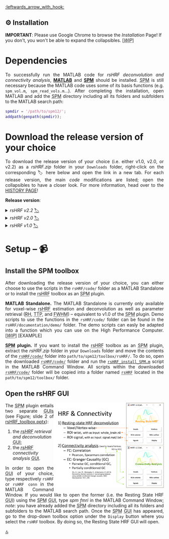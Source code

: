 <a name="top">
<a href="https://github.com/compneuro-da/rsHRF/blob/update/README.md#table-of-contents">:leftwards_arrow_with_hook:</a> <br>

⚙️ Installation 
----
__IMPORTANT__: Please use Google Chrome to browse the _Installation_ Page! If you don't, you won't be able to expand the collapsibles. [<abbr title="Work In Progress"><i>WIP</i></abbr>]

# Dependencies
<p align="justify">To successfully run the MATLAB code for <i>rsHRF deconvolution and connectivity analysis</i>, <a href="https://nl.mathworks.com/help/install/"><b>MATLAB</b></a> and <a href="https://www.fil.ion.ucl.ac.uk/spm/software/download/"><abbr title="Statistical Parametric Mapping"><b>SPM</b></abbr></a> should be installed. <abbr title="Statistical Parametric Mapping">SPM</abbr> is still necessary because the MATLAB code uses some of its basis functions (e.g. <code>spm_vol.m</code>, <code>spm_read_vols.m</code>...). After completing the installation, open MATLAB and add the <abbr title="Statistical Parametric Mapping">SPM</abbr> directory including all its folders and subfolders to the MATLAB search path:</p>
	
``` matlab
spmdir = '/path/to/spm12/';
addpath(genpath(spmdir));
 ```

# Download the release version of your choice
<p align="justify">To download the release version of your choice (i.e. either v1.0, v2.0, or v2.2) as a <i>rsHRF.zip</i> folder in your <code>Downloads</code> folder, right-click on the corresponding 🏷 here below and open the link in a new tab. For each release version, the main <i>code</i> modifications are listed; open the collapsibles to have a closer look. For more information, head over to the <a href="https://github.com/compneuro-da/rsHRF/blob/update/documentation/manual/01_History%26Development.md">HISTORY PAGE</a>!</p> <!-- The <a href="https://github.com/compneuro-da/rsHRF"><abbr title="resting-state hemodynamic response function">rsHRF</abbr> GitHub repository</a> will always contain the latest version of the <abbr title="statistical parametric mapping">SPM</abbr> plugin (<i>Jan 9, 2019</i>: <b>v2.0</b>).--> 

<b>Release version</b>: 

<details><summary><i>rsHRF v2.2</i> <a href="">🏷</a> </summary>
<br>

```diff
!  Main modifications (M):  
``` 

* <p align="justify"><b>surface-based analysis</b>: a surface-based analysis module has been added to the processing pipeline which you can select by clicking on either the <code>vertices</code> (whole-brain analysis) or <code>ROI-surface</code> (ROI analyis) panel in the <abbr title="graphical user interface">GUI</abbr>.</p>
* <b><abbr title="resting-state hemodynamic response function">rsHRF</abbr> estimation method</b>: the HRF basis functions have been updated, i.e. a Gamma/Fourier basis function (<a href="https://github.com/compneuro-da/rsHRF/blob/update/code/rsHRF_estimation_temporal_basis.m"><code>rsHRF_estimation_temporal_basis.m</code></a>) and a m-file (<a href="https://github.com/compneuro-da/rsHRF/blob/update/code/rsHRF_estimation_impulseest.m"><code>rsHRF_estimation_impulseest.m</code></a>) for non-parametric impulse response estimation (which is not included in the rsHRF <abbr title="graphical user interface">GUI</abbr>) have been added, along with an an update of the (s)FIR model (<a href="https://github.com/compneuro-da/rsHRF/blob/update/code/rsHRF_estimation_FIR.m"><code>rsHRF_estimation_FIR.m</code></a>).</p>
* <p align="justify"><b>visualization of <abbr title="resting-state hemodynamic response function">rsHRF</abbr> shapes</b>: the <abbr title="resting-state hemodynamic response function">rsHRF</abbr> shapes can be visualized by clicking on the <code>Display</code> panel in the <abbr title="graphical user interface">GUI</abbr>. The underlying script (<a href="https://github.com/compneuro-da/rsHRF/blob/update/code/rsHRF_viewer.m"><code>rsHRF_viewer.m</code></a>) has been added to the <code>rsHRF/code/</code> folder.</p>
* <b>connectivity analysis</b>: a m-file (<a href="https://github.com/compneuro-da/rsHRF/blob/update/code/rsHRF_mvgc.m"><code>rsHRF_mvgc.m</code></a>) for multivariate Granger causality analysis  has been added to the processing pipeline.</p>
<br>

</details>

<details><summary><i>rsHRF v2.0</i> <a href="https://github.com/compneuro-da/rsHRF/archive/v2.0.zip">🏷</a></summary>
<br>

```diff
!  Main modifications (M):  
``` 

* <p align="justify"><b>rsHRF_install_SPM.m</b>: <a href="https://github.com/compneuro-da/rsHRF/blob/update/code/rsHRF_install_SPM.m"><code>rsHRF_install_SPM.m</code></a> has been added to the <code>rsHRF/code/</code> folder to facilitate the installation of the <abbr title="statistical parametric mapping">SPM</abbr> plugin.</p>
* <p align="justify"><b>functional connectivity</b>: a functional connectivity analysis module has been added to the processing pipeline, including the Pearson and Spearman correlation.</p>
* <p align="justify"><b>effective connectivity</b>: an effective connectivity analysis module has been added to the processing pipeline, including the Pairwise/Conditional/Partially Conditioned Granger causality methods.</p>
<br>

</details>

<details><summary><i>rsHRF v1.0</i> <a href="https://github.com/compneuro-da/rsHRF/archive/v1.0.zip">🏷</a></summary>
<br>

```diff
!  Main modifications (M):  
``` 

* <p align="justify"><b>outlier removal</b>: outliers based on the <abbr title="resting-state hemodynamic response function">rsHRF</abbr> <abbr title="response height">RH</abbr> can be deleted and interpolated accordingly by respectively using <a href="https://github.com/compneuro-da/rsHRF/blob/master/deleteoutliers.m"><code>deleteoutliers.m</code></a> and <a href="https://github.com/compneuro-da/rsHRF/blob/master/inpaint_nans3.m"><code>inpaint_nans3.m</code></a>; the output files will then contain the <abbr title="OutLier ReMoval"><i>Olrm</i></abbr> abbreviation. Outlier removal is only legit when conducting a whole-brain analysis.</p>
* <p align="justify"><b>local peak detection</b>: the parameter used for local peak detection (<code>localK</code>) has been modified with its value depending on the <abbr title="repetition time">TR</abbr>.</p>
* <p align="justify"><b>global parameter modification</b>: some global parameters such as the interpolation method for outlier removal, can be adapted in <a href="https://github.com/compneuro-da/rsHRF/blob/master/wgr_rsHRF_global_para.m"><code>wgr_rsHRF_global_para.m</code></a>.</p>
* <p align="justify"><b><abbr title="resting-state hemodynamic response function">rsHRF</abbr> estimation method</b>: the <abbr title="resting-state hemodynamic response function">rsHRF</abbr> estimation method can be set to either <a href="https://github.com/compneuro-da/rsHRF/blob/master/wgr_rshrf_estimation_canonhrf2dd_par2.m"><abbr title="canonical HRF with its delay and dispersion derivatives"><i>canon2dd</i></abbr></a> or <a href="https://github.com/compneuro-da/rsHRF/blob/master/wgr_rsHRF_FIR.m"><abbr title="(smoothed) Finite Impulse Response basis functions"><i>(s)FIR</i></abbr></a>.</p>
<br>

</details>

# Setup – :video_camera: <!-- LINK TUTORIAL VIDEO --> 
## Install the SPM toolbox
<p align="justify">After downloading the release version of your choice, you can either choose to use the scripts in the <code>rsHRF/code/</code> folder as a MATLAB Standalone or to install the <abbr title="resting-state hemodynamic response function">rsHRF</abbr> toolbox as an <abbr title="statistical parametric mapping">SPM</abbr> plugin.</p>

<p align="justify"><b>MATLAB Standalone.</b> The MATLAB Standalone is currently only available for voxel-wise <abbr title="resting-state hemodynamic response function">rsHRF</abbr> estimation and deconvolution as well as parameter retrieval (<abbr title="response height">RH</abbr>, <abbr title="time to peak">TTP</abbr>, and <abbr title="full width at half maximum">FWHM</abbr>) – equivalent to v1.0 of the <abbr title="statistical parametric mapping">SPM</abbr> plugin. Demo scripts to use the functions in the <code>rsHRF/code/</code> folder can be found in the <code>rsHRF/documentation/demo/</code> folder. The demo scripts can easly be adapted into a function which you can use on the High Performance Computer. [<abbr title="Work In Progress"><i>WIP</i></abbr>] [EXAMPLE] </p>
	
<!-- The demo script can also be tranformed for usage on the cluster (see: XXX). However, for now, the connectivity scripts are not yet available as a standalone as they are incorporated in the SPM script.  use separet functions (for cluster usage); connectivity only available as part of SPM plugin  Follow the instructions. For more information, look at the ppt or watch the narrated video! -->

<!-- <img align="right" src="https://github.com/compneuro-da/rsHRF/blob/update/img/install_02.png" alt="Download" width="200"/> -->

<p align="justify"><b><abbr title="statistical parametric mapping">SPM</abbr> plugin.</b> If you want to install the <abbr title="resting-state hemodynamic response function">rsHRF</abbr> toolbox as an <abbr title="statistical parametric mapping">SPM</abbr> plugin, extract the <i>rsHRF.zip</i> folder in your <code>Downloads</code> folder and move the contents of the <abbr title="resting-state hemodynamic response function"><code>rsHRF/code/</code></abbr> folder into <code>path/to/spm12/toolbox/rsHRF/</code>. To do so, open the downloaded <abbr title="resting-state hemodynamic response function"><code>rsHRF/code/</code></abbr> folder and run the <a href="https://github.com/compneuro-da/rsHRF/blob/master/rsHRF_install_SPM.m" title="rsHRF_install_SPM.m"><code>rsHRF_install_SPM.m</code></a> script in the MATLAB Command Window. All scripts within the downloaded <abbr title="resting-state hemodynamic response function"><code>rsHRF/code/</code></abbr> folder will be copied into a folder named <abbr title="resting-state hemodynamic response function"><code>rsHRF</code></abbr> located in the <code>path/to/spm12/toolbox/</code> folder.</p>  

## Open the rsHRF GUI
<img align="right" src="https://github.com/compneuro-da/rsHRF/blob/update/img/rsHRF_GUI_overview.png" alt="GUI_overview" width="350"/>

<p align="justify"> The <abbr title="statistical parametric mapping">SPM</abbr> plugin entails two separate <abbr title="graphical user interfaces">GUIs</abbr> (see Figure; slide 2 of <a href="https://github.com/compneuro-da/rsHRF/blob/update/documentation/rsHRF_toolbox.pptx">rsHRF_toolbox.pptx</a>): </p>
<ol>
	<li> the <i><abbr title="resting-state hemodynamic response function">rsHRF</abbr> retrieval and deconvolution</i> <abbr title="graphical user interface">GUI</abbr>;</li>
	<li> the <i><abbr title="resting-state hemodynamic response function">rsHRF</abbr> connectivity analysis</i> <abbr title="graphical user interface">GUI</abbr>.</li>
</ol>
<p align="justify">In order to open the <abbr title="graphical user interface">GUI</abbr> of your choice, type respectively <code>rsHRF</code> or <code>rsHRF conn</code> in the MATLAB Command Window. If you would like to open the former (i.e. the Resting State HRF <abbr title="graphical user interface">GUI</abbr>) using the <abbr title="statistical parametric mapping">SPM</abbr> <abbr title="graphical user interface">GUI</abbr>, type <i>spm fmri</i> in the MATLAB Command Window; <i>note</i>: you have already added the <abbr title="Statistical Parametric Mapping">SPM</abbr> directory including all its folders and subfolders to the MATLAB search path. Once the <abbr title="statistical parametric mapping">SPM</abbr> <abbr title="graphical user interface">GUI</abbr> has appeared, go to the drop-down toolbox option under the <code>Display</code> button where you select the <code>rsHRF</code> toolbox. By doing so, the Resting State HRF GUI will open.
	
<a href="#top">🔝</a>
	
<!--
<div style="width:100%; padding-bottom:56.25%; position:relative;">
  <iframe src="https://github.com/compneuro-da/rsHRF/blob/update/img/installation/tutorial.html" style="position:absolute; top:0px; left:0px; width:100%; height:100%; border: none; overflow: hidden;"></iframe>
</div>
-->

<!--
1. Extract all
2. to spm tooloxes
3. open matlab
4. in command line
which spm version?? 
    * Run code in Command Window (within <abbr title="resting-state hemodynamic response function">rsHRF</abbr> folder)
      >> rsHRF_install_SPM
       -- SPM should be installed
       -- Codes will be copied to ./SPM/toolbox/rsHRF -- link to folder?? 
			             = spm('Dir')
    * Or add it into ./SPM/toolbox/
3. Start <abbr title="resting-state hemodynamic response function">rsHRF</abbr>
4. Start connectivity analysis
-->

<!--
```matlab
rsHRF_install_SPM %haha
```
```xml
<myxml>
   <someElement />  
</myxml>
```
-->

<!--
[![alt text](https://github.com/compneuro-da/rsHRF/blob/update/img/example_hrf.png)](https://github.com/compneuro-da/rsHRF/blob/update/img/installation/rsHRF01_install_SPM_plugin_200217.mp4 "title") -->

<!-- remark see slide 1-10 of toolbox.ppt -->
